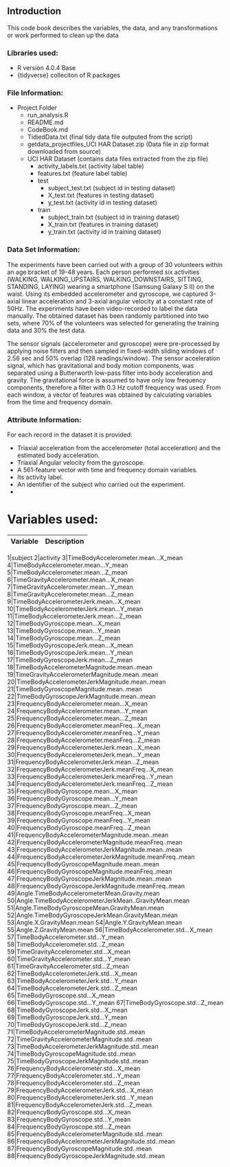 ## Introduction
This code book describes the variables, the data, and any transformations or work performed to clean up the data 

### Libraries used:
* R version 4.0.4 Base
* {tidyverse} colleciton of R packages

### File Information:
* Project Folder
  + run_analysis.R 
  + README.md
  + CodeBook.md
  + TidiedData.txt (final tidy data file outputed from the script)
  + getdata_projectfiles_UCI HAR Dataset.zip (Data file in zip format downloaded from source)
  + UCI HAR Dataset (contains data files extracted from the zip file)
    + activity_labels.txt (activity label table)
    + features.txt (feature label table)
    + test
      + subject_test.txt (subject id in testing dataset)
      + X_test.txt (features in testing dataset)
      + y_test.txt (activity id in testing dataset)
    + train
      + subject_train.txt (subject id in training dataset)
      + X_train.txt (features in training dataset)
      + y_train.txt (activity id in training dataset)

### Data Set Information:

The experiments have been carried out with a group of 30 volunteers within an age bracket of 19-48 years. Each person performed six activities (WALKING, WALKING_UPSTAIRS, WALKING_DOWNSTAIRS, SITTING, STANDING, LAYING) wearing a smartphone (Samsung Galaxy S II) on the waist. Using its embedded accelerometer and gyroscope, we captured 3-axial linear acceleration and 3-axial angular velocity at a constant rate of 50Hz. The experiments have been video-recorded to label the data manually. The obtained dataset has been randomly partitioned into two sets, where 70% of the volunteers was selected for generating the training data and 30% the test data.

The sensor signals (accelerometer and gyroscope) were pre-processed by applying noise filters and then sampled in fixed-width sliding windows of 2.56 sec and 50% overlap (128 readings/window). The sensor acceleration signal, which has gravitational and body motion components, was separated using a Butterworth low-pass filter into body acceleration and gravity. The gravitational force is assumed to have only low frequency components, therefore a filter with 0.3 Hz cutoff frequency was used. From each window, a vector of features was obtained by calculating variables from the time and frequency domain.


### Attribute Information:

For each record in the dataset it is provided:
- Triaxial acceleration from the accelerometer (total acceleration) and the estimated body acceleration.
- Triaxial Angular velocity from the gyroscope.
- A 561-feature vector with time and frequency domain variables.
- Its activity label.
- An identifier of the subject who carried out the experiment.
- 
# Variables used:
Variable                  |Description
--------------------------|--------------------------

1|subject
2|activity
3|TimeBodyAccelerometer.mean...X_mean
4|TimeBodyAccelerometer.mean...Y_mean
5|TimeBodyAccelerometer.mean...Z_mean
6|TimeGravityAccelerometer.mean...X_mean
7|TimeGravityAccelerometer.mean...Y_mean
8|TimeGravityAccelerometer.mean...Z_mean
9|TimeBodyAccelerometerJerk.mean...X_mean
10|TimeBodyAccelerometerJerk.mean...Y_mean
11|TimeBodyAccelerometerJerk.mean...Z_mean
12|TimeBodyGyroscope.mean...X_mean
13|TimeBodyGyroscope.mean...Y_mean
14|TimeBodyGyroscope.mean...Z_mean
15|TimeBodyGyroscopeJerk.mean...X_mean
16|TimeBodyGyroscopeJerk.mean...Y_mean
17|TimeBodyGyroscopeJerk.mean...Z_mean
18|TimeBodyAccelerometerMagnitude.mean..mean
19|TimeGravityAccelerometerMagnitude.mean..mean
20|TimeBodyAccelerometerJerkMagnitude.mean..mean
21|TimeBodyGyroscopeMagnitude.mean..mean
22|TimeBodyGyroscopeJerkMagnitude.mean..mean
23|FrequencyBodyAccelerometer.mean...X_mean
24|FrequencyBodyAccelerometer.mean...Y_mean
25|FrequencyBodyAccelerometer.mean...Z_mean
26|FrequencyBodyAccelerometer.meanFreq...X_mean
27|FrequencyBodyAccelerometer.meanFreq...Y_mean
28|FrequencyBodyAccelerometer.meanFreq...Z_mean
29|FrequencyBodyAccelerometerJerk.mean...X_mean
30|FrequencyBodyAccelerometerJerk.mean...Y_mean
31|FrequencyBodyAccelerometerJerk.mean...Z_mean
32|FrequencyBodyAccelerometerJerk.meanFreq...X_mean
33|FrequencyBodyAccelerometerJerk.meanFreq...Y_mean
34|FrequencyBodyAccelerometerJerk.meanFreq...Z_mean
35|FrequencyBodyGyroscope.mean...X_mean
36|FrequencyBodyGyroscope.mean...Y_mean
37|FrequencyBodyGyroscope.mean...Z_mean
38|FrequencyBodyGyroscope.meanFreq...X_mean
39|FrequencyBodyGyroscope.meanFreq...Y_mean
40|FrequencyBodyGyroscope.meanFreq...Z_mean
41|FrequencyBodyAccelerometerMagnitude.mean..mean
42|FrequencyBodyAccelerometerMagnitude.meanFreq..mean
43|FrequencyBodyAccelerometerJerkMagnitude.mean..mean
44|FrequencyBodyAccelerometerJerkMagnitude.meanFreq..mean
45|FrequencyBodyGyroscopeMagnitude.mean..mean
46|FrequencyBodyGyroscopeMagnitude.meanFreq..mean
47|FrequencyBodyGyroscopeJerkMagnitude.mean..mean
48|FrequencyBodyGyroscopeJerkMagnitude.meanFreq..mean
49|Angle.TimeBodyAccelerometerMean.Gravity.mean
50|Angle.TimeBodyAccelerometerJerkMean..GravityMean.mean
51|Angle.TimeBodyGyroscopeMean.GravityMean.mean
52|Angle.TimeBodyGyroscopeJerkMean.GravityMean.mean
53|Angle.X.GravityMean.mean
54|Angle.Y.GravityMean.mean
55|Angle.Z.GravityMean.mean
56|TimeBodyAccelerometer.std...X_mean
57|TimeBodyAccelerometer.std...Y_mean
58|TimeBodyAccelerometer.std...Z_mean
59|TimeGravityAccelerometer.std...X_mean
60|TimeGravityAccelerometer.std...Y_mean
61|TimeGravityAccelerometer.std...Z_mean
62|TimeBodyAccelerometerJerk.std...X_mean
63|TimeBodyAccelerometerJerk.std...Y_mean
64|TimeBodyAccelerometerJerk.std...Z_mean
65|TimeBodyGyroscope.std...X_mean
66|TimeBodyGyroscope.std...Y_mean
67|TimeBodyGyroscope.std...Z_mean
68|TimeBodyGyroscopeJerk.std...X_mean
69|TimeBodyGyroscopeJerk.std...Y_mean
70|TimeBodyGyroscopeJerk.std...Z_mean
71|TimeBodyAccelerometerMagnitude.std..mean
72|TimeGravityAccelerometerMagnitude.std..mean
73|TimeBodyAccelerometerJerkMagnitude.std..mean
74|TimeBodyGyroscopeMagnitude.std..mean
75|TimeBodyGyroscopeJerkMagnitude.std..mean
76|FrequencyBodyAccelerometer.std...X_mean
77|FrequencyBodyAccelerometer.std...Y_mean
78|FrequencyBodyAccelerometer.std...Z_mean
79|FrequencyBodyAccelerometerJerk.std...X_mean
80|FrequencyBodyAccelerometerJerk.std...Y_mean
81|FrequencyBodyAccelerometerJerk.std...Z_mean
82|FrequencyBodyGyroscope.std...X_mean
83|FrequencyBodyGyroscope.std...Y_mean
84|FrequencyBodyGyroscope.std...Z_mean
85|FrequencyBodyAccelerometerMagnitude.std..mean
86|FrequencyBodyAccelerometerJerkMagnitude.std..mean
87|FrequencyBodyGyroscopeMagnitude.std..mean
88|FrequencyBodyGyroscopeJerkMagnitude.std..mean




